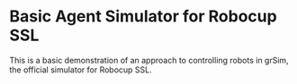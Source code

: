 # Basic Agent Simulator for Robocup SSL
This is a basic demonstration of an approach to controlling robots in grSim, the official simulator for Robocup SSL. 
